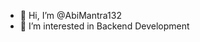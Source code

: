 - 👋 Hi, I’m @AbiMantra132
- 👀 I’m interested in Backend Development

<!---
AbiMantra132/AbiMantra132 is a ✨ special ✨ repository because its `README.md` (this file) appears on your GitHub profile.
You can click the Preview link to take a look at your changes.
--->
